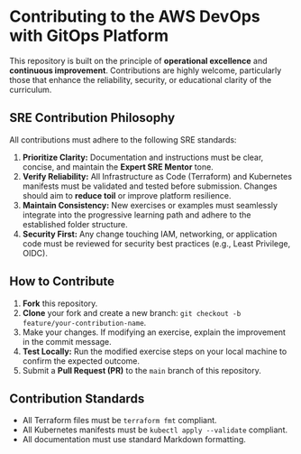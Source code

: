 # Contributing to the AWS DevOps with GitOps Platform

This repository is built on the principle of **operational excellence** and **continuous improvement**. Contributions are highly welcome, particularly those that enhance the reliability, security, or educational clarity of the curriculum.

## SRE Contribution Philosophy

All contributions must adhere to the following SRE standards:

1.  **Prioritize Clarity:** Documentation and instructions must be clear, concise, and maintain the **Expert SRE Mentor** tone.
2.  **Verify Reliability:** All Infrastructure as Code (Terraform) and Kubernetes manifests must be validated and tested before submission. Changes should aim to **reduce toil** or improve platform resilience.
3.  **Maintain Consistency:** New exercises or examples must seamlessly integrate into the progressive learning path and adhere to the established folder structure.
4.  **Security First:** Any change touching IAM, networking, or application code must be reviewed for security best practices (e.g., Least Privilege, OIDC).

## How to Contribute

1.  **Fork** this repository.
2.  **Clone** your fork and create a new branch: `git checkout -b feature/your-contribution-name`.
3.  Make your changes. If modifying an exercise, explain the improvement in the commit message.
4.  **Test Locally:** Run the modified exercise steps on your local machine to confirm the expected outcome.
5.  Submit a **Pull Request (PR)** to the `main` branch of this repository.

## Contribution Standards

* All Terraform files must be `terraform fmt` compliant.
* All Kubernetes manifests must be `kubectl apply --validate` compliant.
* All documentation must use standard Markdown formatting.